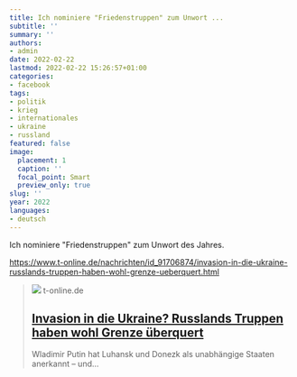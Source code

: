 ```yaml
---
title: Ich nominiere "Friedenstruppen" zum Unwort ...
subtitle: ''
summary: ''
authors:
- admin
date: 2022-02-22
lastmod: 2022-02-22 15:26:57+01:00
categories:
- facebook
tags:
- politik
- krieg
- internationales
- ukraine
- russland
featured: false
image:
  placement: 1
  caption: ''
  focal_point: Smart
  preview_only: true
slug: ''
year: 2022
languages:
- deutsch
---
```


Ich nominiere "Friedenstruppen" zum Unwort des Jahres.

https://www.t-online.de/nachrichten/id_91706874/invasion-in-die-ukraine-russlands-truppen-haben-wohl-grenze-ueberquert.html
> [![](https://images.t-online.de/2022/02/91707992v2/0x0:1920x1080/fit-in/1800x0/image.png)](https://www.t-online.de/nachrichten/id_91706874/invasion-in-die-ukraine-russlands-truppen-haben-wohl-grenze-ueberquert.html)
> t-online.de
> ## [Invasion in die Ukraine? Russlands Truppen haben wohl Grenze überquert](https://www.t-online.de/nachrichten/id_91706874/invasion-in-die-ukraine-russlands-truppen-haben-wohl-grenze-ueberquert.html)
>
>Wladimir Putin hat Luhansk und Donezk als unabhängige Staaten anerkannt – und...